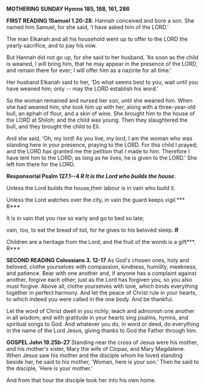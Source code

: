 **MOTHERING SUNDAY Hymns 185, 188, 161, 286**

**FIRST READING 1Samuel 1.20-28.** Hannah conceived and bore a son. She
named him Samuel, for she said, 'I have asked him of the LORD.'

The man Elkanah and all his household went up to offer to the LORD the
yearly sacrifice, and to pay his vow.

But Hannah did not go up, for she said to her husband, 'As soon as the
child is weaned, I will bring him, that he may appear in the presence of
the LORD, and remain there for ever; I will offer him as a nazirite for
all time.'

Her husband Elkanah said to her, 'Do what seems best to you, wait until
you have weaned him; only -- may the LORD establish his word.'

So the woman remained and nursed her son, until she weaned him. When she
had weaned him, she took him up with her, along with a three-year-old
bull, an ephah of flour, and a skin of wine. She brought him to the
house of the LORD at Shiloh; and the child was young. Then they
slaughtered the bull, and they brought the child to Eli.

And she said, 'Oh, my lord! As you live, my lord, I am the woman who was
standing here in your presence, praying to the LORD. For this child I
prayed; and the LORD has granted me the petition that I made to him.
Therefore I have lent him to the LORD; as long as he lives, he is given
to the LORD.' She left him there for the LORD.

**Responsorial Psalm 127.1--4 *R It is the Lord who builds the house.***

Unless the Lord builds the house,their labour is in vain who build it.

Unless the Lord watches over the city, in vain the guard keeps
vigil.*** R***

It is in vain that you rise so early and go to bed so late;

vain, too, to eat the bread of toil, for he gives to his belovèd sleep.
***R***

Children are a heritage from the Lord, and the fruit of the womb is a
gift***. R***

**SECOND READING Colossians 3. 12-17** As God's chosen ones, holy and
beloved, clothe yourselves with compassion, kindness, humility,
meekness, and patience. Bear with one another and, if anyone has a
complaint against another, forgive each other; just as the Lord has
forgiven you, so you also must forgive. Above all, clothe yourselves
with love, which binds everything together in perfect harmony. And let
the peace of Christ rule in your hearts, to which indeed you were called
in the one body. And be thankful.

Let the word of Christ dwell in you richly; teach and admonish one
another in all wisdom; and with gratitude in your hearts sing psalms,
hymns, and spiritual songs to God. And whatever you do, in word or deed,
do everything in the name of the Lord Jesus, giving thanks to God the
Father through him.

**GOSPEL John 19.25b-27** Standing near the cross of Jesus were his
mother, and his mother's sister, Mary the wife of Clopas, and Mary
Magdalene. When Jesus saw his mother and the disciple whom he loved
standing beside her, he said to his mother, 'Woman, here is your son.'
Then he said to the disciple, 'Here is your mother.'

And from that hour the disciple took her into his own home.

